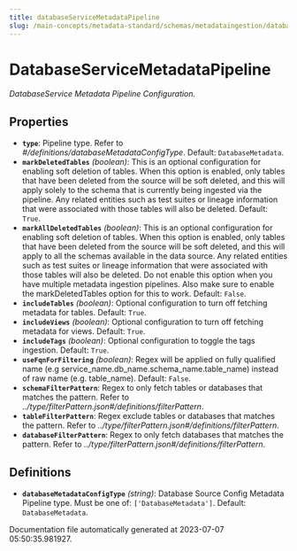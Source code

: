 ```yaml
---
title: databaseServiceMetadataPipeline
slug: /main-concepts/metadata-standard/schemas/metadataingestion/databaseservicemetadatapipeline
---
```


# DatabaseServiceMetadataPipeline

*DatabaseService Metadata Pipeline Configuration.*

## Properties

- **`type`**: Pipeline type. Refer to *#/definitions/databaseMetadataConfigType*. Default: `DatabaseMetadata`.
- **`markDeletedTables`** *(boolean)*: This is an optional configuration for enabling soft deletion of tables. When this option is enabled, only tables that have been deleted from the source will be soft deleted, and this will apply solely to the schema that is currently being ingested via the pipeline. Any related entities such as test suites or lineage information that were associated with those tables will also be deleted. Default: `True`.
- **`markAllDeletedTables`** *(boolean)*: This is an optional configuration for enabling soft deletion of tables. When this option is enabled, only tables that have been deleted from the source will be soft deleted, and this will apply to all the schemas available in the data source. Any related entities such as test suites or lineage information that were associated with those tables will also be deleted. Do not enable this option when you have multiple metadata ingestion pipelines. Also make sure to enable the markDeletedTables option for this to work. Default: `False`.
- **`includeTables`** *(boolean)*: Optional configuration to turn off fetching metadata for tables. Default: `True`.
- **`includeViews`** *(boolean)*: Optional configuration to turn off fetching metadata for views. Default: `True`.
- **`includeTags`** *(boolean)*: Optional configuration to toggle the tags ingestion. Default: `True`.
- **`useFqnForFiltering`** *(boolean)*: Regex will be applied on fully qualified name (e.g service_name.db_name.schema_name.table_name) instead of raw name (e.g. table_name). Default: `False`.
- **`schemaFilterPattern`**: Regex to only fetch tables or databases that matches the pattern. Refer to *../type/filterPattern.json#/definitions/filterPattern*.
- **`tableFilterPattern`**: Regex exclude tables or databases that matches the pattern. Refer to *../type/filterPattern.json#/definitions/filterPattern*.
- **`databaseFilterPattern`**: Regex to only fetch databases that matches the pattern. Refer to *../type/filterPattern.json#/definitions/filterPattern*.
## Definitions

- **`databaseMetadataConfigType`** *(string)*: Database Source Config Metadata Pipeline type. Must be one of: `['DatabaseMetadata']`. Default: `DatabaseMetadata`.


Documentation file automatically generated at 2023-07-07 05:50:35.981927.
